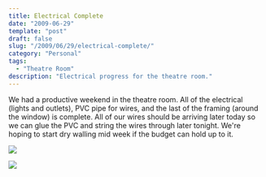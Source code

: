 ```yaml
---
title: Electrical Complete
date: "2009-06-29"
template: "post"
draft: false
slug: "/2009/06/29/electrical-complete/"
category: "Personal"
tags:
  - "Theatre Room"
description: "Electrical progress for the theatre room."
---
```

We had a productive weekend in the theatre room. All of the electrical (lights and outlets), PVC pipe for wires, and the last of the framing (around the window) is complete. All of our wires should be arriving later today so we can glue the PVC and string the wires through later tonight. We're hoping to start dry walling mid week if the budget can hold up to it.

![](http://lh4.ggpht.com/_0McL0FrJEnE/SkhEru5ddnI/AAAAAAAADAo/OMIueNLiS_Q/s400/rearWire.jpg)

![](http://lh3.ggpht.com/_0McL0FrJEnE/SkhEseLV5RI/AAAAAAAADAw/KVfm-eguL0E/s400/rearCornerWire.jpg)